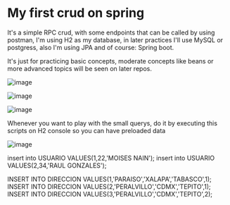 # My first crud on spring

It's a simple RPC crud, with some endpoints that can be called by using postman, I'm using H2 as my database, 
in later practices I'll use MySQL or postgress, also I'm using JPA and of course: Spring boot.

It's just for practicing basic concepts, moderate concepts like beans or more advanced topics will be seen
on later repos.

![image](https://user-images.githubusercontent.com/78714792/189730144-28882428-2c5f-401b-b5d8-d53f24c83490.png)

![image](https://user-images.githubusercontent.com/78714792/189730208-6ae5a51f-95f2-4ea9-859f-78da0f0267f2.png)

![image](https://user-images.githubusercontent.com/78714792/189730244-9697b607-901e-47b3-98ae-13a50f6b6215.png)

Whenever you want to play with the small querys, do it by executing this scripts on H2 console so you can 
have preloaded data

![image](https://user-images.githubusercontent.com/78714792/189730621-0e57d83a-5567-4a45-a010-0cc7fd52a3e1.png)


insert into USUARIO VALUES(1,22,'MOISES NAIN');
insert into USUARIO VALUES(2,34,'RAUL GONZALES');

INSERT INTO DIRECCION VALUES(1,'PARAISO','XALAPA','TABASCO',1);
INSERT INTO DIRECCION VALUES(2,'PERALVILLO','CDMX','TEPITO',1);
INSERT INTO DIRECCION VALUES(3,'PERALVILLO','CDMX','TEPITO',2);
